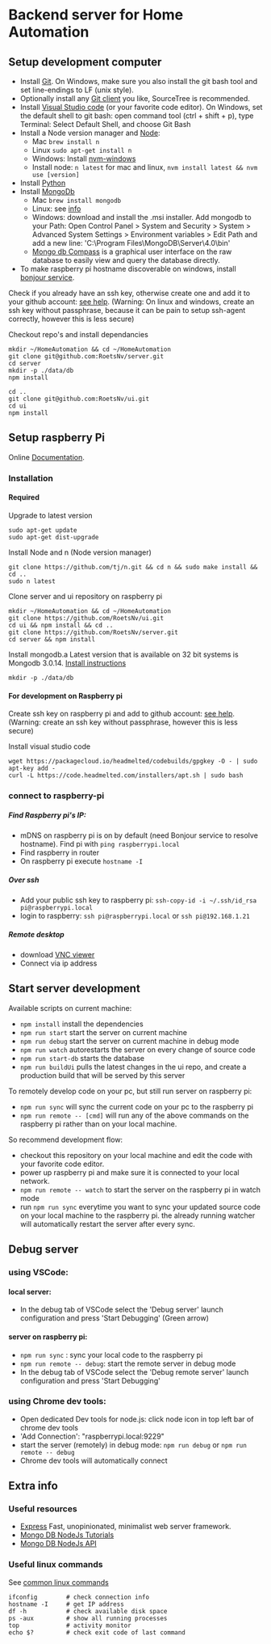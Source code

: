 # Backend server for Home Automation

## Setup development computer
- Install [Git](https://git-scm.com/downloads). On Windows, make sure you also install the git bash tool and set line-endings to LF (unix style).
- Optionally install any [Git client](https://git-scm.com/downloads/guis) you like, SourceTree is recommended.
- Install [Visual Studio code](https://code.visualstudio.com/) (or your favorite code editor). On Windows, set the default shell to git bash: open command tool (ctrl + shift + p), type Terminal: Select Default Shell, and choose Git Bash
- Install a Node version manager and [Node](https://nodejs.org/en/):
    - Mac `brew install n`
    - Linux `sudo apt-get install n`
    - Windows: Install [nvm-windows](https://github.com/coreybutler/nvm-windows#node-version-manager-nvm-for-windows)
    - Install node: `n latest` for mac and linux, `nvm install latest && nvm use [version]`
- Install [Python](https://www.python.org/downloads/)
- Install [MongoDb](https://www.mongodb.com/download-center/community)
    - Mac `brew install mongodb`
    - Linux: see [info](https://docs.mongodb.com/v3.2/administration/install-on-linux/)
    - Windows: download and install the .msi installer. Add mongodb to your Path: Open Control Panel > System and Security > System > Advanced System Settings > Environment variables > Edit Path and add a new line: 'C:\Program Files\MongoDB\Server\4.0\bin'
    - [Mongo db Compass](https://docs.mongodb.com/compass/current/install/) is a graphical user interface on the raw database to easily view and query the database directly.
- To make raspberry pi hostname discoverable on windows, install [bonjour service](https://support.apple.com/kb/DL999?locale=en_US).

Check if you already have an ssh key, otherwise create one and add it to your github account: [see help](https://help.github.com/articles/connecting-to-github-with-ssh/).
(Warning: On linux and windows, create an ssh key without passphrase, because it can be pain to setup ssh-agent correctly, however this is less secure)

Checkout repo's and install dependancies
```
mkdir ~/HomeAutomation && cd ~/HomeAutomation
git clone git@github.com:RoetsNv/server.git
cd server
mkdir -p ./data/db
npm install

cd ..
git clone git@github.com:RoetsNv/ui.git
cd ui
npm install
```

## Setup raspberry Pi
Online [Documentation](https://www.raspberrypi.org/help/).

### Installation
#### Required
Upgrade to latest version
```
sudo apt-get update
sudo apt-get dist-upgrade
```
Install Node and n (Node version manager)
```
git clone https://github.com/tj/n.git && cd n && sudo make install && cd ..
sudo n latest
```

Clone server and ui repository on raspberry pi
```
mkdir ~/HomeAutomation && cd ~/HomeAutomation
git clone https://github.com/RoetsNv/ui.git
cd ui && npm install && cd ..
git clone https://github.com/RoetsNv/server.git
cd server && npm install
```

Install mongodb.a
Latest version that is available on 32 bit systems is Mongodb 3.0.14. [Install instructions](https://andyfelong.com/2017/08/mongodb-3-0-14-for-raspbian-stretch/)
```
mkdir -p ./data/db
```

#### For development on Raspberry pi
Create ssh key on raspberry pi and add to github account: [see help](https://help.github.com/articles/connecting-to-github-with-ssh/).
(Warning: create an ssh key without passphrase, however this is less secure)

Install visual studio code
```
wget https://packagecloud.io/headmelted/codebuilds/gpgkey -O - | sudo apt-key add -
curl -L https://code.headmelted.com/installers/apt.sh | sudo bash
```

### connect to raspberry-pi
##### Find Raspberry pi's IP:
- mDNS on raspberry pi is on by default (need Bonjour service to resolve hostname). Find pi with `ping raspberrypi.local`
- Find raspberry in router
- On raspberry pi execute `hostname -I `
##### Over ssh
- Add your public ssh key to raspberry pi: `ssh-copy-id -i ~/.ssh/id_rsa pi@raspberrypi.local`
- login to raspberry: `ssh pi@raspberrypi.local` or `ssh pi@192.168.1.21`
##### Remote desktop 
- download [VNC viewer](https://www.realvnc.com/download/viewer/)
- Connect via ip address

## Start server development
Available scripts on current machine:
- `npm install` install the dependencies
- `npm run start` start the server on current machine
- `npm run debug` start the server on current machine in debug mode
- `npm run watch` autorestarts the server on every change of source code
- `npm run start-db` starts the database
- `npm run buildUi` pulls the latest changes in the ui repo, and create a production build that will be served by this server

To remotely develop code on your pc, but still run server on raspberry pi:
- `npm run sync` will sync the current code on your pc to the raspberry pi
- `npm run remote -- [cmd]` will run any of the above commands on the raspberry pi rather than on your local machine. 

So recommend development flow:
- checkout this repository on your local machine and edit the code with your favorite code editor.
- power up raspberry pi and make sure it is connected to your local network.
- `npm run remote -- watch` to start the server on the raspberry pi in watch mode
- run `npm run sync` everytime you want to sync your updated source code on your local machine to the raspberry pi. the already running watcher will automatically restart the server after every sync.

## Debug server
### using VSCode:
#### local server:
- In the debug tab of VSCode select the 'Debug server' launch configuration and press 'Start Debugging' (Green arrow)

#### server on raspberry pi:
- `npm run sync` : sync your local code to the raspberry pi
- `npm run remote -- debug`: start the remote server in debug mode
- In the debug tab of VSCode select the 'Debug remote server' launch configuration and press 'Start Debugging'

### using Chrome dev tools:
- Open dedicated Dev tools for node.js: click node icon in top left bar of chrome dev tools
- 'Add Connection': "raspberrypi.local:9229"
- start the server (remotely) in debug mode: `npm run debug` or `npm run remote -- debug` 
- Chrome dev tools will automatically connect

## Extra info
### Useful resources
- [Express](https://expressjs.com/) Fast, unopinionated, minimalist web server framework.
- [Mongo DB NodeJs Tutorials](http://mongodb.github.io/node-mongodb-native/3.1/quick-start/quick-start/)
- [Mongo DB NodeJs API](http://mongodb.github.io/node-mongodb-native/3.1/api/Collection.html)

### Useful linux commands
See [common linux commands](https://www.raspberrypi.org/documentation/linux/usage/commands.md)
```
ifconfig        # check connection info
hostname -I     # get IP address
df -h           # check available disk space
ps -aux         # show all running processes
top             # activity monitor
echo $?         # check exit code of last command
```
